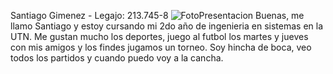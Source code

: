 Santiago Gimenez - Legajo: 213.745-8
![FotoPresentacion](https://github.com/pdepjm/2024-tp0-presentacion-SantiagoGimenez01/assets/101836188/f3707fb6-dac4-48fc-8441-14a5718d0378)
Buenas, me llamo Santiago y estoy cursando mi 2do año de ingenieria en sistemas en la UTN. Me gustan mucho los deportes, juego al futbol los martes y jueves con mis amigos y los findes jugamos un torneo. Soy hincha de boca, veo todos los partidos y cuando puedo voy a la cancha.  
